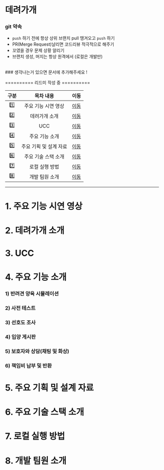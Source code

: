 # 데려가개

### git 약속

- ```push``` 하기 전에 항상 상위 브랜치 pull 땡겨오고  ```push``` 하기
- PR(Merge Request)날리면 코드리뷰 적극적으로 해주기
- 꼬였을 경우 문제 상황 알리기
- 브랜치 생성, 머지는 항상 원격에서 (로컬은 개발만)

<br>
### 생각나는거 있으면 문서에 추가해주세요 !

========== 리드미 작성 중 ==========


|구분|목차 내용|이동|
|:-------:|:--------:|:---:|
|:one:|주요 기능 시연 영상|[이동](#1-주요-기능-시연-영상)|
|:two:|데려가개 소개|[이동](#2-데려가개-소개)|
|:three:|UCC|[이동](#3-ucc)|
|:four:|주요 기능 소개|[이동](#4-주요-기능-소개)|
|:five:|주요 기획 및 설계 자료|[이동](#5-주요-기획-및-설계-자료)|
|:six:|주요 기술 스택 소개|[이동](#6-주요-기술-스택-소개)|
|:seven:|로컬 실행 방법|[이동](#7-로컬-실행-방법)|
|:eight:|개발 팀원 소개|[이동](#8-개발-팀원-소개)|



<hr>

# 1. 주요 기능 시연 영상

# 2. 데려가개 소개

# 3. UCC

# 4. 주요 기능 소개

### 1) 반려견 양육 시뮬레이션

### 2) 사전 테스트

### 3) 선호도 조사

### 4) 입양 게시판

### 5) 보호자와 상담(채팅 및 화상)

### 6) 책임비 납부 및 반환

# 5. 주요 기획 및 설계 자료

# 6. 주요 기술 스택 소개

# 7. 로컬 실행 방법

# 8. 개발 팀원 소개
